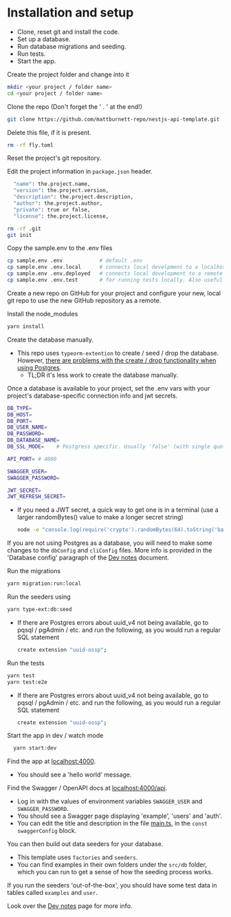 # Installation and setup

- Clone, reset git and install the code.
- Set up a database.
- Run database migrations and seeding.
- Run tests.
- Start the app.

Create the project folder and change into it

```bash
mkdir <your project / folder name>
cd <your project / folder name>
```

Clone the repo (Don't forget the ' . ' at the end!)

```bash
git clone https://github.com/mattburnett-repo/nestjs-api-template.git .
```

Delete this file, if it is present.

```bash
rm -rf fly.toml
```

Reset the project's git repository.

Edit the project information in `package.json` header.

```bash
  "name": the.project.name,
  "version": the.project.version,
  "description": the.project.description,
  "author": the.project.author,
  "private": true or false,
  "license": the.project.license,
```

```bash
rm -rf .git
git init
```

Copy the sample.env to the .env files

```bash
cp sample.env .env            # default .env
cp sample.env .env.local      # connects local develpment to a localhost database
cp sample.env .env.deployed   # connects local development to a remote / deployed database
cp sample.env .env.test       # for running tests locally. Also useful as a secrets source for CI/CD, eg. GitHub Actions
```

Create a new repo on GitHub for your project and configure your new, local git repo to use the new GitHub repository as a remote.

Install the node_modules

```bash
yarn install
```

Create the database manually.

- This repo uses `typeorm-extention` to create / seed / drop the database. However, [there are problems with the create / drop functionality when using Postgres](https://github.com/tada5hi/typeorm-extension/discussions/401).
  - TL;DR it's less work to create the database manually.

Once a database is available to your project, set the .env vars with your project's database-specific connection info and jwt secrets.

```bash
DB_TYPE=
DB_HOST=
DB_PORT=
DB_USER_NAME=
DB_PASSWORD=
DB_DATABASE_NAME=
DB_SSL_MODE=    # Postgress specific. Usually 'false' (with single quotes) for localhost database, usually 'true' (with single quotes) for remote database

API_PORT= # 4000

SWAGGER_USER=
SWAGGER_PASSWORD=

JWT_SECRET=
JWT_REFRESH_SECRET=
```

- If you need a JWT secret, a quick way to get one is in a terminal (use a larger randomBytes() value to make a longer secret string)

  ```bash
  node -e "console.log(require('crypto').randomBytes(64).toString('base64'));"
  ```

If you are not using Postgres as a database, you will need to make some changes to the `dbConfig` and `cliConfig` files. More info is provided in the 'Database config' paragraph of the [Dev notes](./DevNotes.md) document.

Run the migrations

```bash
yarn migration:run:local
```

Run the seeders using

```bash
yarn type-ext:db:seed
```

- If there are Postgres errors about uuid_v4 not being available, go to pqsql / pgAdmin / etc. and run the following, as you would run a regular SQL statement
  ```bash
  create extension "uuid-ossp";
  ```

Run the tests

```bash
yarn test
yarn test:e2e
```

- If there are Postgres errors about uuid_v4 not being available, go to pqsql / pgAdmin / etc. and run the following, as you would run a regular SQL statement
  ```bash
  create extension "uuid-ossp";
  ```

Start the app in dev / watch mode

```bash
  yarn start:dev
```

Find the app at [localhost:4000](http://localhost:4000).

- You should see a 'hello world' message.

Find the Swagger / OpenAPI docs at [localhost:4000/api](http://localhost:4000/api).

- Log in with the values of environment variables `SWAGGER_USER` and `SWAGGER_PASSWORD`.
- You should see a Swagger page displaying 'example', 'users' and 'auth'.
- You can edit the title and description in the file [main.ts](./src/main.ts), in the `const swaggerConfig` block.

You can then build out data seeders for your database.

- This template uses `factories` and `seeders`.
- You can find examples in their own folders under the `src/db` folder, which you can run to get a sense of how the seeding process works.

If you run the seeders 'out-of-the-box', you should have some test data in tables called `examples` and `user`.

Look over the [Dev notes](./DevNotes.md) page for more info.
